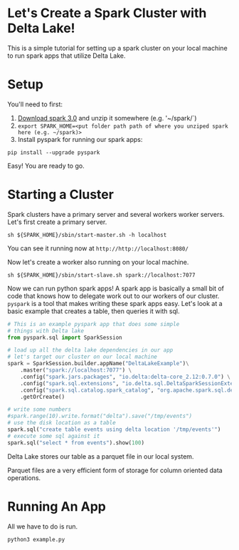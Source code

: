 # Let's Create a Spark Cluster with Delta Lake!

This is a simple tutorial for setting up a spark cluster on your local machine to run spark apps that utilize Delta Lake.

# Setup

You'll need to first:

1. [Download spark 3.0](https://spark.apache.org/downloads.html) and unzip it somewhere (e.g. '~/spark/`)
2. `export SPARK_HOME=<put folder path path of where you unziped spark here (e.g. ~/spark)>`
3. Install pyspark for running our spark apps:
```
pip install --upgrade pyspark
```

Easy! You are ready to go.

# Starting a Cluster

Spark clusters have a primary server and several workers worker servers. Let's first create a primary server.

```
sh ${SPARK_HOME}/sbin/start-master.sh -h localhost
```

You can see it running now at `http://http://localhost:8080/`

Now let's create a worker also running on your local machine.

```
sh ${SPARK_HOME}/sbin/start-slave.sh spark://localhost:7077
```

Now we can run python spark apps! A spark app is basically a small bit of code that knows how to delegate work out to our workers of our cluster.  `pyspark` is a tool that makes writing these spark apps easy. Let's look at a basic example that creates a table, then queries it with sql.

```python
# This is an example pyspark app that does some simple
# things with Delta lake
from pyspark.sql import SparkSession

# load up all the delta lake dependencies in our app
# let's target our cluster on our local machine
spark = SparkSession.builder.appName("DeltaLakeExample")\
    .master("spark://localhost:7077") \
    .config("spark.jars.packages", "io.delta:delta-core_2.12:0.7.0") \
    .config("spark.sql.extensions", "io.delta.sql.DeltaSparkSessionExtension") \
    .config("spark.sql.catalog.spark_catalog", "org.apache.spark.sql.delta.catalog.DeltaCatalog") \
    .getOrCreate()

# write some numbers 
#spark.range(10).write.format("delta").save("/tmp/events")
# use the disk location as a table
spark.sql("create table events using delta location '/tmp/events'")
# execute some sql against it
spark.sql("select * from events").show(100)
```

Delta Lake stores our table as a parquet file in our local system.

Parquet files are a very efficient form of storage for column oriented data operations.

# Running An App

All we have to do is run.

```
python3 example.py
```
